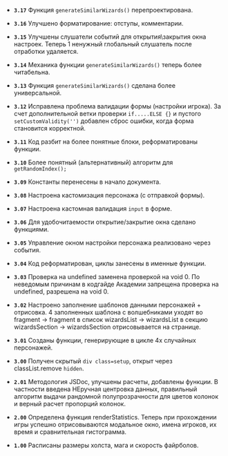 - **`3.17`** Функция `generateSimilarWizards()` перепроектирована.

- **`3.16`** Улучшено форматирование: отступы, комментарии.

- **`3.15`** Улучшены слушатели событий для открытия\закрытия окна настроек.
Теперь 1 ненужный глобальный слушатель после отработки удаляется.

- **`3.14`** Механика функции `generateSimilarWizards()` теперь более читабельна.

- **`3.13`** Функция `generateSimilarWizards()` сделана более универсальной.

- **`3.12`** Исправлена проблема валидации формы (настройки игрока).
За счет дополнительной ветки проверки `if.....ELSE {}` и пустого `setCustomValidity('')`  добавлен сброс ошибки, когда форма становится корректной.

- **`3.11`** Код разбит на более понятные блоки, реформатированы функции.

- **`3.10`** Более понятный (альтернативный) алгоритм для `getRandomIndex();`

- **`3.09`** Константы перенесены в начало документа.

- **`3.08`** Настроена кастомизация персонажа (с отправкой формы).

- **`3.07`** Настроена кастомная валидация `input` в форме.

- **`3.06`** Для удобочитаемости открытие/закрытие окна сделано функциями.

- **`3.05`** Управление окном настройки персонажа реализовано через события.

- **`3.04`** Код реформатирован, циклы занесены в именные функции.

- **`3.03`** Проверка на undefined заменена проверкой на void 0.
По неведомым причинам в кодгайде Академии запрещена проверка на undefined, разрешена на void 0.

- **`3.02`** Настроено заполнение шаблонов данными персонажей + отрисовка.
4 заполненных шаблона с волшебниками уходят во fragment -> fragment в список wizardsList -> wizardsList в секцию wizardsSection -> wizardsSection отрисовывается на странице.

- **`3.01`** Созданы функции, генерирующие в цикле 4х случайных персонажей.

- **`3.00`** Получен скрытый `div class=setup`, открыт через classList.remove `hidden`.

- **`2.01`** Методология JSDoc, улучшены расчеты, добавлены функции.
В частности введена НЕручная центровка данных, правильный алгоритм выдачи рандомной полупрозрачности для цветов колонок и верный расчет пропорций колонок.

- **`2.00`** Определена функция renderStatistics.
Теперь при прохождении игры успешно отрисовываются модальное окно, имена игроков, их время и сравнительная гистограмма.

- **`1.00`** Расписаны размеры холста, мага и скорость файрболов.
